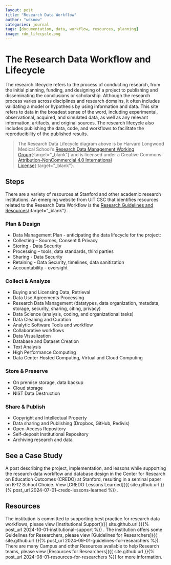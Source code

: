 ```yaml
---
layout: post
title: "Research Data Workflow"
author: "wdsnow"
categories: journal
tags: [documentation, data, workflow, resources, planning]
image: rdm_lifecycle.png
---
```


# The Research Data Workflow and Lifecycle

The research lifecycle refers to the process of conducting research, from the initial planning, funding, and designing of a project to publishing and disseminating the conclusions or scholarship. Although the research process varies across disciplines and research domains, it often includes validating a model or hypothesis by using information and data. This site refers to data in the broadest sense of the word, including experimental, observational, acquired, and simulated data, as well as any relevant information, artifacts, and original sources. The research lifecycle also includes publishing the data, code, and workflows to facilitate the reproducibility of the published results.

> The Research Data Lifecycle diagram above is by Harvard Longwood Medical School's [Research Data Management Working Group](https://datamanagement.hms.harvard.edu/about-rdmwg){:target="_blank"} and is licensed under a Creative Commons [Attribution-NonCommercial 4.0 International License](https://creativecommons.org/licenses/by-nc/4.0/){:target="_blank"}.

## Steps

There are a variety of resources at Stanford and other academic research institutions. An emerging website from UIT CSC that identifies resources related to the Research Data Workflow is the [Research Guidelines and Resources](https://cdoane.sites.stanford.edu){:target="_blank"} .

### Plan & Design
* Data Management Plan - anticipating the data lifecycle for the project:
* Collecting – Sources, Consent & Privacy
* Storing - Data Security
* Processing – tools, data standards, third parties
* Sharing - Data Security
* Retaining - Data Security, timelines, data sanitization
* Accountability - oversight

### Collect & Analyze
* Buying and Licensing Data, Retrieval
* Data Use Agreements Processing
* Research Data Management (datatypes, data organization, metadata, storage, security, sharing, citing, privacy)
* Data Science (analysis, coding, and organizational tasks)
* Data Cleaning and Curation
* Analytic Software Tools and workflow
* Collaborative workflows
* Data Visualization
* Database and Dataset Creation
* Text Analysis
* High Performance Computing
* Data Center Hosted Computing, Virtual and Cloud Computing

### Store & Preserve
* On premise storage, data backup
* Cloud storage
* NIST Data Destruction

### Share & Publish
* Copyright and Intellectual Property
* Data sharing and Publishing (Dropbox, GitHub, Redivis)
* Open-Access Repository
* Self-deposit Institutional Repository
* Archiving research and data



## See a Case Study

A post describing the project, implementation, and lessons while supporting the research data workflow and database design in the Center for Research on Education Outcomes (CREDO) at Stanford, resulting in a seminal paper on K-12 School Choice. View [CREDO Lessons Learned]({{ site.github.url }}{% post_url 2024-07-01-credo-lessons-learned %}) .

## Resources

The institution is committed to supporting best practice for research data workflows, please view [Institutional Support]({{ site.github.url }}{% post_url 2024-10-01-institutional-support %}) . The institution offers some Guidelines for Researchers, please view [Guidelines for Researchers]({{ site.github.url }}{% post_url 2024-09-01-guidelines-for-researchers %}). There are many Campus and other Resources available to help Research teams, please view [Resources for Researchers]({{ site.github.url }}{% post_url 2024-08-01-resources-for-researchers %}) for more information. 

